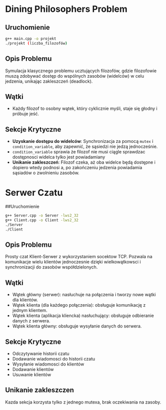 # Dining Philosophers Problem

## Uruchomienie
```sh
g++ main.cpp -o projekt
./projekt (liczba_filozofów)
```

## Opis Problemu
Symulacja klasycznego problemu ucztujących filozofów, gdzie filozofowie muszą zdobywać dostęp do wspólnych zasobów (widelców) w celu jedzenia, unikając zakleszczeń (deadlock).

## Wątki
- Każdy filozof to osobny wątek, który cyklicznie myśli, staje się głodny i próbuje jeść.

## Sekcje Krytyczne
- **Uzyskanie dostępu do widelców**: Synchronizacja za pomocą `mutex` i `condition_variable`, aby zapewnić, że sąsiedzi nie jedzą jednocześnie.
- `condition_variable` sprawia że filozof nie musi ciągle sprawdzac dostępnosci widelca tylko jest powiadamiany
- **Unikanie zakleszczeń**: Filozof czeka, aż oba widelce będą dostępne i dopiero wtedy podnosi a, po zakończeniu jedzenia powiadamia sąsiadów o zwolnieniu zasobów.

# Serwer Czatu

##Uruchomienie
```sh
g++ Server.cpp -o Server -lws2_32
g++ Client.cpp -o Client -lws2_32
./Server
./Client
```

## Opis Problemu
Prosty czat Klient-Serwer z wykorzystaniem socektow TCP. Pozwala na komunikacje wielu klientów jednoczesnie dzięki wielkowątkowsci i synchronizacji do zasobów współdzielonych.

## Wątki
- Wątek główny (serwer): nasłuchuje na połączenia i tworzy nowe wątki dla klientów.
- Wątek klienta (dla każdego połączenia): obsługuje komunikację z jednym klientem.
- Wątek klienta (aplikacja kliencka) nasłuchujący: obsługuje odbieranie danych z serwera.
- Wątek klienta główny: obsługuje wysyłanie danych do serwera.

## Sekcje Krytyczne
- Odczytywanie historii czatu
- Dodawanie wiadomosci do historii czatu
- Wysyłanie wiadomosci do klientów
- Dodawanie klientów
- Usuwanie klientów
## Unikanie zakleszczen
Kazda sekcja korzysta tylko z jednego mutexa, brak oczekiwania na zasoby.

